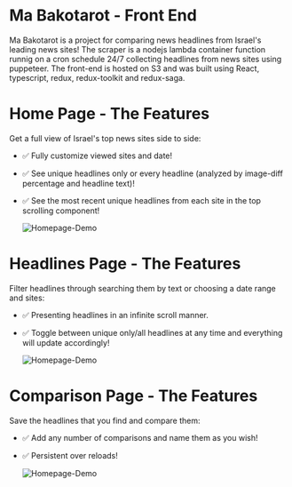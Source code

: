 # Ma Bakotarot - Front End

Ma Bakotarot is a project for comparing news headlines from Israel's leading news sites! The scraper is a nodejs lambda container function runnig on a cron schedule 24/7 collecting headlines from news sites using puppeteer. The front-end is hosted on S3 and was built using React, typescript, redux, redux-toolkit and redux-saga.

# Home Page - The Features

Get a full view of Israel's top news sites side to side:

- ✅ Fully customize viewed sites and date!
- ✅ See unique headlines only or every headline (analyzed by image-diff percentage and headline text)!
- ✅ See the most recent unique headlines from each site in the top scrolling component!

  ![Homepage-Demo](./readme-files/homepage-demo.gif)

# Headlines Page - The Features

Filter headlines through searching them by text or choosing a date range and sites:

- ✅ Presenting headlines in an infinite scroll manner.
- ✅ Toggle between unique only/all headlines at any time and everything will update accordingly!

  ![Homepage-Demo](./readme-files/Filter-demo.gif)

# Comparison Page - The Features

Save the headlines that you find and compare them:

- ✅ Add any number of comparisons and name them as you wish!
- ✅ Persistent over reloads!

  ![Homepage-Demo](./readme-files/search-and-comparison-demo.gif)
